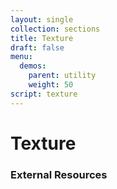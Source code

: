 ```yaml
---
layout: single
collection: sections
title: Texture
draft: false
menu:
  demos:
    parent: utility
    weight: 50
script: texture
---
```


# Texture

### External Resources
